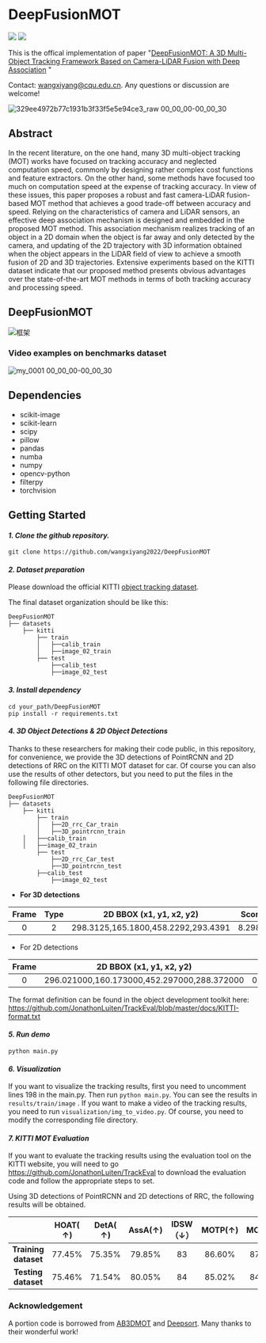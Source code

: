 # DeepFusionMOT

![](https://img.shields.io/badge/%20State%20of%20the%20Art%20-Multiple%20Object%20Tracking%20on%20KITTI%20Dataset-Lime) ![](https://img.shields.io/badge/%20State%20of%20the%20Art%20-HOTA%3A75.46%20%7C%20MOTA%3A84.63%20%7C%20IDSW%3A84%20%7C%20FPS%3A110-Lime)

This is the offical implementation of paper "[DeepFusionMOT: A 3D Multi-Object Tracking Framework Based on Camera-LiDAR Fusion with Deep Association](https://arxiv.org/abs/2202.12100) "

Contact: [wangxiyang@cqu.edu.cn](mailto:zhouxy@cs.utexas.edu). Any questions or discussion are welcome!

![329ee4972b77c1931b3f33f5e5e94ce3_raw 00_00_00-00_00_30](https://user-images.githubusercontent.com/71493146/155647887-68f42724-1f7e-417f-bf80-1e05d1c0d536.gif)

## Abstract

In the recent literature, on the one hand, many 3D multi-object tracking (MOT) works have focused on tracking accuracy and neglected computation speed, commonly by designing rather complex cost functions and feature extractors. On the other hand, some methods have focused too much on computation speed at the expense of tracking accuracy. In view of these issues, this paper proposes a robust and fast camera-LiDAR fusion-based MOT method that achieves a good trade-off between accuracy and speed. Relying on the characteristics of camera and LiDAR sensors, an effective deep association mechanism is designed and embedded in the proposed MOT method. This association mechanism realizes tracking of an object in a 2D domain when the object is far away and only detected by the camera, and updating of the 2D trajectory with 3D information obtained when the object appears in the LiDAR field of view to achieve a smooth fusion of 2D and 3D trajectories. Extensive experiments based on the KITTI dataset indicate that our proposed method presents obvious advantages over the state-of-the-art MOT methods in terms of both tracking accuracy and processing speed.

## DeepFusionMOT
![框架](https://user-images.githubusercontent.com/71493146/155648073-e0d9b364-f869-421e-9280-937651d805e9.jpg)


### Video examples on benchmarks dataset

![my_0001 00_00_00-00_00_30](https://user-images.githubusercontent.com/71493146/155648648-3951f69e-7f93-4c73-ad31-4ab1bccf438e.gif)


## Dependencies

* scikit-image
* scikit-learn
* scipy
* pillow
* pandas
* numba
* numpy
* opencv-python
* filterpy
* torchvision

## Getting Started

#### *1. Clone the github repository.*

```
git clone https://github.com/wangxiyang2022/DeepFusionMOT
```

#### *2. Dataset preparation*

 Please download the official KITTI [object tracking dataset](http://www.cvlibs.net/datasets/kitti/eval_tracking.php).

The final dataset organization should be like this:

```
DeepFusionMOT
├── datasets
    ├── kitti
        ├── train
		│   ├──calib_train
		│   ├──image_02_train
        ├── test
		    ├──calib_test
		    ├──image_02_test
```

#### *3. Install dependency*

```
cd your_path/DeepFusionMOT
pip install -r requirements.txt
```



#### *4. 3D Object Detections & 2D Object Detections*

Thanks to these researchers for making their code public, in this repository, for convenience, we provide the 3D detections of PointRCNN and 2D detections of RRC on the KITTI MOT dataset for car. Of course you can also use the results of other detectors, but you need to put the files in the following file directories.

```
DeepFusionMOT
├── datasets
    ├── kitti
        ├── train
        │   ├──2D_rrc_Car_train  
        │   ├──3D_pointrcnn_train 
	│   ├──calib_train
	│   ├──image_02_train
        ├── test
            ├──2D_rrc_Car_test
            ├──3D_pointrcnn_test
	    ├──calib_test
            ├──image_02_test
```

- **For 3D detections**

| Frame | Type |      2D BBOX (x1, y1, x2, y2)       | Score  |          3D BBOX (h, w, l, x, y, z, rot_y)          |  Alpha  |
| :---: | :--: | :---------------------------------: | :----: | :-------------------------------------------------: | :-----: |
|   0   |  2   | 298.3125,165.1800,458.2292,293.4391 | 8.2981 | 1.9605,1.8137,4.7549,-4.5720,1.8435,13.5308,-2.1125 | -1.7867 |

- For 2D detections

| Frame |          2D BBOX (x1, y1, x2, y2)           |  Score   |
| :---: | :-----------------------------------------: | :------: |
|   0   | 296.021000,160.173000,452.297000,288.372000 | 0.529230 |

The format definition can be found in the object development toolkit here: https://github.com/JonathonLuiten/TrackEval/blob/master/docs/KITTI-format.txt

#### *5. Run demo*

```
python main.py
```

#### *6. Visualization*

If you want to visualize the tracking results, first you need to uncomment lines 198  in the main.py. Then run `python main.py`. You can see the results in `results/train/image` . If you want to make a video of the tracking results, you  need to run `visualization/img_to_video.py`.  Of course, you need to modify the corresponding file directory.

#### *7. KITTI MOT Evaluation*

If you want to evaluate the tracking results using the evaluation tool on the KITTI website, you will need to go https://github.com/JonathonLuiten/TrackEval to download the evaluation code and follow the appropriate steps to set.

Using  3D detections of PointRCNN  and 2D detections of RRC,  the following results will be obtained.

|                      | HOAT( **↑)** | **DetA( **↑)**** | **AssA**(**↑)** | IDSW（↓） | MOTP(**↑)** | MOTA(**↑)** | FPS（↑） |
| :------------------: | :----------: | :--------------: | :-------------: | :-------: | :---------: | :---------: | :------: |
| **Training dataset** |    77.45%    |      75.35%      |     79.85%      |    83     |   86.60%    |   87.28%    |   104    |
| **Testing dataset**  |    75.46%    |      71.54%      |     80.05%      |    84     |   85.02%    |   84.63%    |   110    |



### Acknowledgement

A portion  code is borrowed from [AB3DMOT](https://github.com/xinshuoweng/AB3DMOT) and [Deepsort](https://github.com/nwojke/deep_sort).  Many thanks to their wonderful work!
